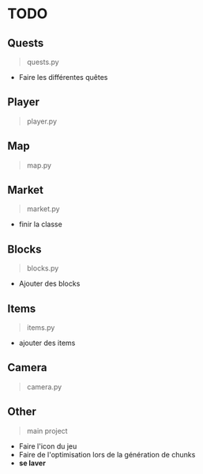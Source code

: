 # TODO

## Quests

> quests.py

* Faire les différentes quêtes

## Player

> player.py

## Map

> map.py

## Market

> market.py

* finir la classe

## Blocks

> blocks.py

* Ajouter des blocks

## Items

> items.py

* ajouter des items

## Camera

> camera.py

## Other

> main project

* Faire l'icon du jeu
* Faire de l'optimisation lors de la génération de chunks
* **se laver**

